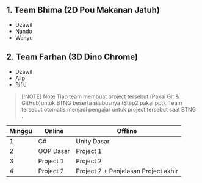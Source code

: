 ## 1. Team Bhima (2D Pou Makanan Jatuh)
- Dzawil
- Nando
- Wahyu
## 2.  Team Farhan (3D Dino Chrome)
- Dzawil
- Alip
- Rifki

> [!NOTE] Note
> Tiap team membuat project tersebut (Pakai Git & GitHub)untuk BTNG beserta silabusnya (Step2 pakai ppt). Team tersebut otomatis menjadi pengajar untuk project tersebut saat BTNG .


| Minggu | Online    | Offline                              |
| ------ | --------- | ------------------------------------ |
| 1      | C#        | Unity Dasar                          |
| 2      | OOP Dasar | Project 1                            |
| 3      | Project 1 | Project 2                            |
| 4      | Project 2 | Project 2 + Penjelasan Project akhir |
